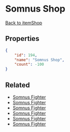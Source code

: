 # Somnus Shop

<no description available>

[Back to itemShop](../item-shops.md)

## Properties

```json
{
    "id": 194,
    "name": "Somnus Shop",
    "count": -100
}
```

## Related

- [Somnus Fighter](../items/5254-somnus-fighter.md)
- [Somnus Fighter](../items/5255-somnus-fighter.md)
- [Somnus Fighter](../items/5256-somnus-fighter.md)
- [Somnus Fighter](../items/5257-somnus-fighter.md)
- [Somnus Fighter](../items/5258-somnus-fighter.md)
- [Somnus Fighter](../items/5259-somnus-fighter.md)

